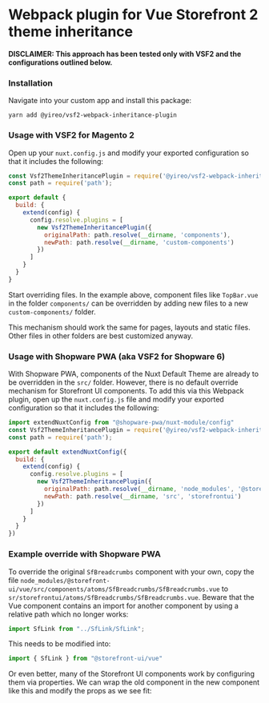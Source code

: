 # Webpack plugin for Vue Storefront 2 theme inheritance

**DISCLAIMER: This approach has been tested only with VSF2 and the configurations outlined below.**

### Installation

Navigate into your custom app and install this package:

    yarn add @yireo/vsf2-webpack-inheritance-plugin

### Usage with VSF2 for Magento 2
Open up your `nuxt.config.js` and modify your exported configuration so that it includes the following:

```js
const Vsf2ThemeInheritancePlugin = require('@yireo/vsf2-webpack-inheritance-plugin');
const path = require('path');

export default {
  build: {
    extend(config) {
      config.resolve.plugins = [
        new Vsf2ThemeInheritancePlugin({
          originalPath: path.resolve(__dirname, 'components'),
          newPath: path.resolve(__dirname, 'custom-components')
        })
      ]
    }
  }
}
```

Start overriding files. In the example above, component files like `TopBar.vue` in the folder `components/` can be overridden by adding
new files to a new `custom-components/` folder. 

This mechanism should work the same for pages, layouts and static files. Other files in other folders are best customized anyway.

### Usage with Shopware PWA (aka VSF2 for Shopware 6)
With Shopware PWA, components of the Nuxt Default Theme are already to be overridden in the `src/` folder. However, there is no default override mechanism for Storefront UI components. To add this via this Webpack plugin, open up the `nuxt.config.js` file and modify your exported configuration so that it includes the following:

```js
import extendNuxtConfig from "@shopware-pwa/nuxt-module/config"
const Vsf2ThemeInheritancePlugin = require('@yireo/vsf2-webpack-inheritance-plugin');
const path = require('path');

export default extendNuxtConfig({
  build: {
    extend(config) {
      config.resolve.plugins = [
        new Vsf2ThemeInheritancePlugin({
          originalPath: path.resolve(__dirname, 'node_modules', '@storefront-ui', 'vue', 'src', 'components'),
          newPath: path.resolve(__dirname, 'src', 'storefrontui')
        })
      ]
    }
  }
})
```

### Example override with Shopware PWA
To override the original `SfBreadcrumbs` component with your own, copy the file `node_modules/@storefront-ui/vue/src/components/atoms/SfBreadcrumbs/SfBreadcrumbs.vue` to `sr/storefrontui/atoms/SfBreadcrumbs/SfBreadcrumbs.vue`. Beware that the Vue component contains an import for another component by using a relative path which no longer works:

```js
import SfLink from "../SfLink/SfLink";
```

This needs to be modified into:
```js
import { SfLink } from "@storefront-ui/vue"
```

Or even better, many of the Storefront UI components work by configuring them via properties. We can wrap the old component in the new component like this and modify the props as we see fit:
```js
```
